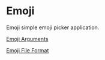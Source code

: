 # Emoji

Emoji simple emoji picker application.

[Emoji Arguments](https://craigahobbs.github.io/emoji/#var.vHelp=true)

[Emoji File Format](https://craigahobbs.github.io/emoji/#var.vConfig=true)
